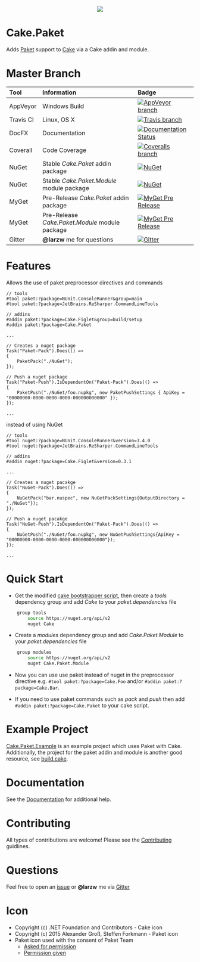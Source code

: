 <p align="center">
  <a href="https://github.com/larzw/Cake.Paket"><img src="https://raw.githubusercontent.com/larzw/Cake.Paket/master/docs/images/CakePaketLogo.png" /></a>
</p>

# Cake.Paket

Adds [Paket](https://fsprojects.github.io/Paket/) support to [Cake](http://cakebuild.net/) via a Cake addin and module.

# Master Branch

|Tool|Information|Badge|
|:--|:--|:--|
|AppVeyor|Windows Build|[![AppVeyor branch](https://img.shields.io/appveyor/ci/larzw/Cake-Paket/master.svg)](https://ci.appveyor.com/project/larzw/cake-paket/branch/master)|
|Travis CI|Linux, OS X|[![Travis branch](https://img.shields.io/travis/larzw/Cake.Paket/master.svg)](https://travis-ci.org/larzw/Cake.Paket)|
|DocFX|Documentation|[![Documentation Status](https://img.shields.io/badge/DocFX-latest-green.svg)](https://larzw.github.io/Cake.Paket/site)|
|Coverall|Code Coverage|[![Coveralls branch](https://img.shields.io/coveralls/larzw/Cake.Paket/master.svg)](https://coveralls.io/github/larzw/Cake.Paket?branch=master)|
|NuGet|Stable *Cake.Paket* addin package|[![NuGet](https://img.shields.io/nuget/v/Cake.Paket.svg)](https://www.nuget.org/packages/Cake.Paket/)
|NuGet|Stable *Cake.Paket.Module* module package|[![NuGet](https://img.shields.io/nuget/v/Cake.Paket.Module.svg)](https://www.nuget.org/packages/Cake.Paket.Module/)
|MyGet|Pre-Release *Cake.Paket* addin package|[![MyGet Pre Release](https://img.shields.io/myget/mathphysics/vpre/Cake.Paket.svg)](https://www.myget.org/feed/mathphysics/package/nuget/Cake.Paket)
|MyGet|Pre-Release *Cake.Paket.Module* module package|[![MyGet Pre Release](https://img.shields.io/myget/mathphysics/vpre/Cake.Paket.Module.svg)](https://www.myget.org/feed/mathphysics/package/nuget/Cake.Paket.Module)
|Gitter|**@larzw** me for questions|[![Gitter](https://img.shields.io/gitter/room/nwjs/nw.js.svg?maxAge=2592000)](https://gitter.im/cake-contrib/Lobby)|

# Features

Allows the use of paket preprocessor directives and commands

```cake
// tools
#tool paket:?package=NUnit.ConsoleRunner&group=main
#tool paket:?package=JetBrains.ReSharper.CommandLineTools

// addins
#addin paket:?package=Cake.Figlet&group=build/setup
#addin paket:?package=Cake.Paket

...

// Creates a nuget package
Task("Paket-Pack").Does(() =>
{
    PaketPack("./NuGet");
});

// Push a nuget package
Task("Paket-Push").IsDependentOn("Paket-Pack").Does(() =>
{
    PaketPush("./NuGet/foo.nupkg", new PaketPushSettings { ApiKey = "00000000-0000-0000-0000-000000000000" });
});

...
```

instead of using NuGet

```cake
// tools
#tool nuget:?package=NUnit.ConsoleRunner&version=3.4.0
#tool nuget:?package=JetBrains.ReSharper.CommandLineTools

// addins
#addin nuget:?package=Cake.Figlet&version=0.3.1

...

// Creates a nuget pacakge
Task("NuGet-Pack").Does(() =>
{
    NuGetPack("bar.nuspec", new NuGetPackSettings{OutputDirectory = "./NuGet"});
});

// Push a nuget pacakge
Task("NuGet-Push").IsDependentOn("Paket-Pack").Does(() =>
{
    NuGetPush("./NuGet/foo.nupkg", new NuGetPushSettings{ApiKey = "00000000-0000-0000-0000-000000000000"});
});

...
```

# Quick Start

* Get the modified [cake bootstrapper script](https://github.com/larzw/Cake.Paket/blob/master/Documentation/CakeBootstrapper.md), then create a *tools* dependency group and add *Cake* to your *paket.dependencies* file
```bash
    group tools
        source https://nuget.org/api/v2
        nuget Cake
```

* Create a *modules* dependency group and add *Cake.Paket.Module* to your *paket.dependencies* file
```bash
    group modules
        source https://nuget.org/api/v2
        nuget Cake.Paket.Module
```

* Now you can use use paket instead of nuget in the preprocessor directive e.g. `#tool paket:?package=Cake.Foo` and/or  `#addin paket:?package=Cake.Bar`.

* If you need to use paket commands such as *pack* and *push* then add `#addin paket:?package=Cake.Paket` to your cake script.

# Example Project

[Cake.Paket.Example](https://github.com/larzw/Cake.Paket.Example) is an example project which uses Paket with Cake. Additionally, the project for the paket addin and module is another good resource, see [build.cake](https://github.com/larzw/Cake.Paket/blob/master/build.cake).

# Documentation

See the [Documentation](https://larzw.github.io/Cake.Paket/site) for additional help.

# Contributing

All types of contributions are welcome! Please see the [Contributing](https://github.com/larzw/Cake.Paket/blob/master/.github/CONTRIBUTING.md) guidlines.

# Questions

Feel free to open an [issue](https://github.com/larzw/Cake.Paket/issues) or **@larzw** me via [Gitter](https://gitter.im/cake-contrib/Lobby)

# Icon

- Copyright (c) .NET Foundation and Contributors - Cake icon
- Copyright (c) 2015 Alexander Groß, Steffen Forkmann - Paket icon
- Paket icon used with the consent of Paket Team
    - [Asked for permission](https://gitter.im/fsprojects/Paket?at=5824803cdf5ae966453ce2a6)
    - [Permission given](https://gitter.im/fsprojects/Paket?at=58248c0b31c5cbef43dca66e)
